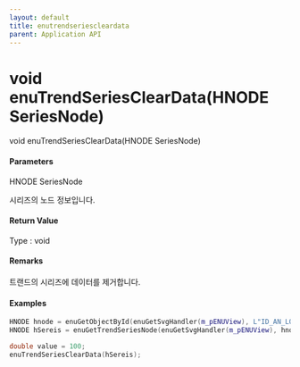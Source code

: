 ```yaml
---
layout: default
title: enutrendseriescleardata
parent: Application API
---
```

# void enuTrendSeriesClearData\(HNODE SeriesNode\)

void enuTrendSeriesClearData\(HNODE SeriesNode\)

#### Parameters

HNODE SeriesNode

시리즈의 노드 정보입니다.

#### Return Value

Type : void

#### Remarks

트랜드의 시리즈에 데이터를 제거합니다.

#### Examples

```cpp
HNODE hnode = enuGetObjectById(enuGetSvgHandler(m_pENUView), L"ID_AN_LONGSTRIP");
HNODE hSereis = enuGetTrendSeriesNode(enuGetSvgHandler(m_pENUView), hnode, L"Series1");

double value = 100;
enuTrendSeriesClearData(hSereis);
```



